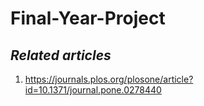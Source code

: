 # Final-Year-Project

## *Related articles*
1. https://journals.plos.org/plosone/article?id=10.1371/journal.pone.0278440